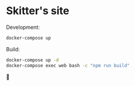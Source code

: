 # Skitter's site

Development:

```bash
docker-compose up
```

Build:

```bash
docker-compose up -d 
docker-compose exec web bash -c "npm run build"
```

:rocket:
